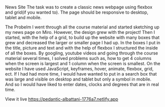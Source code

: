 News Site
The task was to create a classic news webpage using 
flexbox and grid(if you wanted to). The page should
 be responsive to desktop, tablet and mobile.

The Probelm
I went through all the course material and started 
sketching up my news page on Miro. However, the design 
grew with the project! Then I started, with the help of 
a grid, to build up the website with many boxes that 
grew and decreased the larger or smaller page I had up. 
In the boxes I put in the title, picture and text and 
with the help of flexbox I structured the inside of all 
the boxes. By googling, youtube videos and going through 
the course material several times, I solved problems such as,
 how to get 4 columns when the screen is largest and 1 column 
 when the screen is smallest. On the website I have used 
 JavaScript, keyframes, hover, animate, flexbox, grid, ect.
  If I had had more time, I would have wanted to put in a search
   box that was large and visible on desktop and tablet but only 
   a symbol in mobile. And so I would have liked to enter dates, 
   clocks and degrees that are in real time.

  View it live
  https://pedantic-albattani-1776a7.netlify.app
